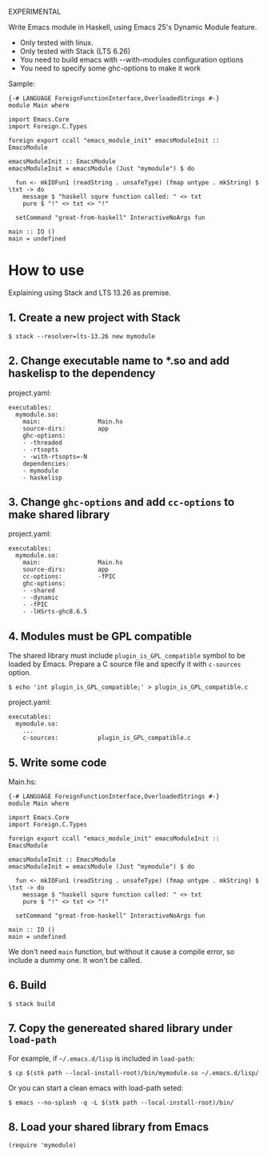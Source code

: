 EXPERIMENTAL

Write Emacs module in Haskell, using Emacs 25's Dynamic Module feature.

* Only tested with linux.
* Only tested with Stack (LTS 6.26)
* You need to build emacs with --with-modules configuration options
* You need to specify some ghc-options to make it work

Sample:

    {-# LANGUAGE ForeignFunctionInterface,OverloadedStrings #-}
    module Main where

    import Emacs.Core
    import Foreign.C.Types

    foreign export ccall "emacs_module_init" emacsModuleInit :: EmacsModule

    emacsModuleInit :: EmacsModule
    emacsModuleInit = emacsModule (Just "mymodule") $ do

      fun <- mkIOFun1 (readString . unsafeType) (fmap untype . mkString) $ \txt -> do
        message $ "haskell squre function called: " <> txt
        pure $ "!" <> txt <> "!"

      setCommand "great-from-haskell" InteractiveNoArgs fun

    main :: IO ()
    main = undefined

# How to use

Explaining using Stack and LTS 13.26 as premise.

## 1. Create a new project with Stack

    $ stack --resolver=lts-13.26 new mymodule

## 2. Change executable name to *.so and add haskelisp to the dependency

project.yaml:

    executables:
      mymodule.so:
        main:                Main.hs
        source-dirs:         app
        ghc-options:
        - -threaded
        - -rtsopts
        - -with-rtsopts=-N
        dependencies:
        - mymodule
        - haskelisp

## 3. Change `ghc-options` and add `cc-options` to make shared library

project.yaml:

    executables:
      mymodule.so:
        main:                Main.hs
        source-dirs:         app
        cc-options:          -fPIC
        ghc-options:
        - -shared
        - -dynamic
        - -fPIC
        - -lHSrts-ghc8.6.5

## 4. Modules must be GPL compatible

The shared library must include `plugin_is_GPL_compatible` symbol to be loaded by Emacs.
Prepare a C source file and specify it with `c-sources` option.

    $ echo 'int plugin_is_GPL_compatible;' > plugin_is_GPL_compatible.c

project.yaml:

    executables:
      mymodule.so:
        ...
        c-sources:           plugin_is_GPL_compatible.c

## 5. Write some code

Main.hs:

    {-# LANGUAGE ForeignFunctionInterface,OverloadedStrings #-}
    module Main where

    import Emacs.Core
    import Foreign.C.Types

    foreign export ccall "emacs_module_init" emacsModuleInit :: EmacsModule

    emacsModuleInit :: EmacsModule
    emacsModuleInit = emacsModule (Just "mymodule") $ do

      fun <- mkIOFun1 (readString . unsafeType) (fmap untype . mkString) $ \txt -> do
        message $ "haskell squre function called: " <> txt
        pure $ "!" <> txt <> "!"

      setCommand "great-from-haskell" InteractiveNoArgs fun

    main :: IO ()
    main = undefined

We don't need `main` function, but without it cause a compile error,
so include a dummy one. It won't be called.

## 6. Build

    $ stack build

## 7. Copy the genereated shared library under `load-path`

For example, if `~/.emacs.d/lisp` is included in `load-path`:

    $ cp $(stk path --local-install-root)/bin/mymodule.so ~/.emacs.d/lisp/

Or you can start a clean emacs with load-path seted:

    $ emacs --no-splash -q -L $(stk path --local-install-root)/bin/

## 8. Load your shared library from Emacs

    (require 'mymodule)
